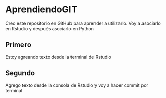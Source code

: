 # AprendiendoGIT
Creo este repositorio en GitHub para aprender a utilizarlo. 
Voy a asociarlo en Rstudio y después asociarlo en Python

## Primero
Estoy agreando texto desde la terminal de Rstudio

## Segundo
Agrego texto desde la consola de Rstudio y voy a hacer commit por terminal